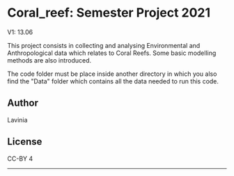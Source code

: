 # Coral_reef: Semester Project 2021

V1: 13.06

This project consists in collecting and analysing Environmental and Anthropological data which relates to Coral Reefs. Some basic modelling methods are also introduced.

The code folder must be place inside another directory in which you also find the "Data" folder which contains all the data needed to run this code.

## Author
Lavinia

## License
CC-BY 4

---
